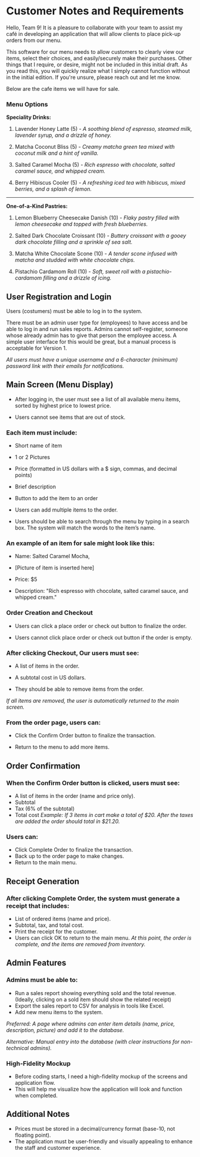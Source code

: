 # Customer Notes and Requirements
Hello, Team 9! It is a pleasure to collaborate with your team to assist my café in developing an application that will allow clients to place pick-up orders from our menu.

This software for our menu needs to allow customers to clearly view our items, select their choices, and easily/securely make their purchases. Other things that I require, or desire, might not be included in this initial draft. As you read this, you will quickly realize what I simply cannot function without in the initial edition. If you're unsure, please reach out and let me know.

Below are the cafe items we will have for sale.

### Menu Options

**Speciality Drinks:**

1. Lavender Honey Latte (5) - *A soothing blend of espresso, steamed milk, lavender syrup, and a drizzle of honey.*

2.	Matcha Coconut Bliss (5) - *Creamy matcha green tea mixed with coconut milk and a hint of vanilla.*

3.	Salted Caramel Mocha (5) - *Rich espresso with chocolate, salted caramel sauce, and whipped cream.*

4.	Berry Hibiscus Cooler (5) - *A refreshing iced tea with hibiscus, mixed berries, and a splash of lemon.*
________________________________________
**One-of-a-Kind Pastries:**
1.	Lemon Blueberry Cheesecake Danish (10) - *Flaky pastry filled with lemon cheesecake and topped with fresh blueberries.*
   
2.	Salted Dark Chocolate Croissant (10) - *Buttery croissant with a gooey dark chocolate filling and a sprinkle of sea salt.*
   
3.	Matcha White Chocolate Scone (10) - *A tender scone infused with matcha and studded with white chocolate chips.*
   
4.	Pistachio Cardamom Roll (10) - *Soft, sweet roll with a pistachio-cardamom filling and a drizzle of icing.*


## User Registration and Login

Users (costumers) must be able to log in to the system.

There must be an admin user type for (employees) to have access and be able to log in and run sales reports. Admins cannot self-register, someone whose already admin has to give that person the employee access. A simple user interface for this would be great, but a manual process is acceptable for Version 1.

*All users must have a unique username and a 6-character (minimum) password link with their emails for notifications.*

## Main Screen (Menu Display)

-	After logging in, the user must see a list of all available menu items, sorted by highest price to lowest price.

-	Users cannot see items that are out of stock.

###	Each item must include:

-	Short name of item

-	1 or 2 Pictures

- Price (formatted in US dollars with a $ sign, commas, and decimal points)

-	Brief description

-	Button to add the item to an order

-	Users can add multiple items to the order.

-	Users should be able to search through the menu by typing in a search box. The system will match the words to the item’s name.

### An example of an item for sale might look like this:

-	Name: Salted Caramel Mocha,

-	[Picture of item is inserted here]

-	Price: $5

-	Description: "Rich espresso with chocolate, salted caramel sauce, and whipped cream."

### Order Creation and Checkout

-	Users can click a place order or check out button to finalize the order.

-	Users cannot click place order or check out button if the order is empty.

###	After clicking Checkout, Our users must see:

-	A list of items in the order.

-	A subtotal cost in US dollars.

-	They should be able to remove items from the order.

*If all items are removed, the user is automatically returned to the main screen.*

### From the order page, users can:

- Click the Confirm Order button to finalize the transaction.

-	Return to the menu to add more items.

## Order Confirmation
### When the Confirm Order button is clicked, users must see:
-	A list of items in the order (name and price only).
-	Subtotal
-	Tax (6% of the subtotal)
-	Total cost
*Example: If 3 items in cart make a total of $20. After the taxes are added the order should total in $21.20.*

### Users can:
-	Click Complete Order to finalize the transaction.
-	Back up to the order page to make changes.
-	Return to the main menu.

## Receipt Generation
### After clicking Complete Order, the system must generate a receipt that includes:
-	List of ordered items (name and price).
-	Subtotal, tax, and total cost.
-	Print the receipt for the customer.
-	Users can click OK to return to the main menu.
*At this point, the order is complete, and the items are removed from inventory.*

## Admin Features

### Admins must be able to:
-	Run a sales report showing everything sold and the total revenue. (Ideally, clicking on a sold item should show the related receipt)
-	Export the sales report to CSV for analysis in tools like Excel.
-	Add new menu items to the system.
  
*Preferred: A page where admins can enter item details (name, price, description, picture) and add it to the database.*

*Alternative: Manual entry into the database (with clear instructions for non-technical admins).*

### High-Fidelity Mockup
-	Before coding starts, I need a high-fidelity mockup of the screens and application flow.
-	This will help me visualize how the application will look and function when completed.
## Additional Notes
-	Prices must be stored in a decimal/currency format (base-10, not floating point).
-	The application must be user-friendly and visually appealing to enhance the staff and customer experience.
